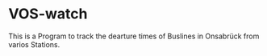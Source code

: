 # VOS-watch
This is a Program to track the dearture times of Buslines in Onsabrück from varios Stations.  
